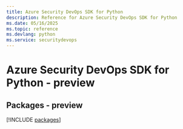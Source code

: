 ```yaml
---
title: Azure Security DevOps SDK for Python
description: Reference for Azure Security DevOps SDK for Python
ms.date: 05/16/2025
ms.topic: reference
ms.devlang: python
ms.service: securitydevops
---
```

# Azure Security DevOps SDK for Python - preview
## Packages - preview
[!INCLUDE [packages](security-devops-index.md)]